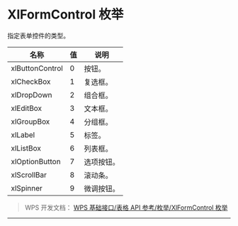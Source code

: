 # XlFormControl 枚举

指定表单控件的类型。

| 名称            | 值  | 说明       |
|-----------------|-----|------------|
| xlButtonControl | 0   | 按钮。     |
| xlCheckBox      | 1   | 复选框。   |
| xlDropDown      | 2   | 组合框。   |
| xlEditBox       | 3   | 文本框。   |
| xlGroupBox      | 4   | 分组框。   |
| xlLabel         | 5   | 标签。     |
| xlListBox       | 6   | 列表框。   |
| xlOptionButton  | 7   | 选项按钮。 |
| xlScrollBar     | 8   | 滚动条。   |
| xlSpinner       | 9   | 微调按钮。 |

> WPS 开发文档： [WPS 基础接口/表格 API 参考/枚举/XlFormControl 枚举](https://qn.cache.wpscdn.cn/encs/doc/office_v19/topics/WPS%20%E5%9F%BA%E7%A1%80%E6%8E%A5%E5%8F%A3/%E8%A1%A8%E6%A0%BC%20API%20%E5%8F%82%E8%80%83/%E6%9E%9A%E4%B8%BE/XlFormControl%20%E6%9E%9A%E4%B8%BE.html)

------------------------------------------------------------------------
